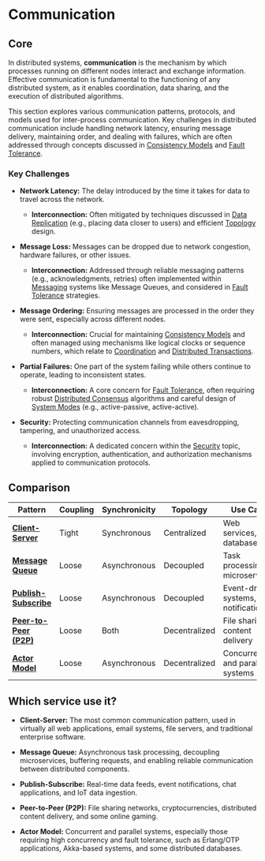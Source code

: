 # Communication

## Core

In distributed systems, **communication** is the mechanism by which processes running on different nodes interact and exchange information. Effective communication is fundamental to the functioning of any distributed system, as it enables coordination, data sharing, and the execution of distributed algorithms.

This section explores various communication patterns, protocols, and models used for inter-process communication. Key challenges in distributed communication include handling network latency, ensuring message delivery, maintaining order, and dealing with failures, which are often addressed through concepts discussed in [Consistency Models](../consistency-models/README.md) and [Fault Tolerance](../fault-tolerance/README.md).

### Key Challenges

-   **Network Latency:** The delay introduced by the time it takes for data to travel across the network.
    *   **Interconnection:** Often mitigated by techniques discussed in [Data Replication](../data-replication/README.md) (e.g., placing data closer to users) and efficient [Topology](../topology/README.md) design.

-   **Message Loss:** Messages can be dropped due to network congestion, hardware failures, or other issues.
    *   **Interconnection:** Addressed through reliable messaging patterns (e.g., acknowledgments, retries) often implemented within [Messaging](../messaging/README.md) systems like Message Queues, and considered in [Fault Tolerance](../fault-tolerance/README.md) strategies.

-   **Message Ordering:** Ensuring messages are processed in the order they were sent, especially across different nodes.
    *   **Interconnection:** Crucial for maintaining [Consistency Models](../consistency-models/README.md) and often managed using mechanisms like logical clocks or sequence numbers, which relate to [Coordination](../coordination/README.md) and [Distributed Transactions](../distributed-transactions/README.md).

-   **Partial Failures:** One part of the system failing while others continue to operate, leading to inconsistent states.
    *   **Interconnection:** A core concern for [Fault Tolerance](../fault-tolerance/README.md), often requiring robust [Distributed Consensus](../distributed-consensus/README.md) algorithms and careful design of [System Modes](../system-mode/README.md) (e.g., active-passive, active-active).

-   **Security:** Protecting communication channels from eavesdropping, tampering, and unauthorized access.
    *   **Interconnection:** A dedicated concern within the [Security](../security/README.md) topic, involving encryption, authentication, and authorization mechanisms applied to communication protocols.

## Comparison

| Pattern | Coupling | Synchronicity | Topology | Use Case |
|---|---|---|---|---|
| **[Client-Server](./client-server)** | Tight | Synchronous | Centralized | Web services, databases |
| **[Message Queue](./message-queue)** | Loose | Asynchronous | Decoupled | Task processing, microservices |
| **[Publish-Subscribe](./pubsub)** | Loose | Asynchronous | Decoupled | Event-driven systems, notifications |
| **[Peer-to-Peer (P2P)](./p2p)** | Loose | Both | Decentralized | File sharing, content delivery |
| **[Actor Model](./actor-model)** | Loose | Asynchronous | Decentralized | Concurrent and parallel systems |

## Which service use it?



-   **Client-Server:** The most common communication pattern, used in virtually all web applications, email systems, file servers, and traditional enterprise software.

-   **Message Queue:** Asynchronous task processing, decoupling microservices, buffering requests, and enabling reliable communication between distributed components.

-   **Publish-Subscribe:** Real-time data feeds, event notifications, chat applications, and IoT data ingestion.

-   **Peer-to-Peer (P2P):** File sharing networks, cryptocurrencies, distributed content delivery, and some online gaming.

-   **Actor Model:** Concurrent and parallel systems, especially those requiring high concurrency and fault tolerance, such as Erlang/OTP applications, Akka-based systems, and some distributed databases.
